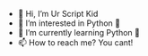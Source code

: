 - 👋 Hi, I’m Ur Script Kid
- 👀 I’m interested in Python 🐍
- 🌱 I’m currently learning Python 🐍
- 📫 How to reach me? You cant!
